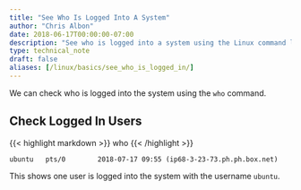 ```yaml
---
title: "See Who Is Logged Into A System"
author: "Chris Albon"
date: 2018-06-17T00:00:00-07:00
description: "See who is logged into a system using the Linux command line."
type: technical_note
draft: false
aliases: [/linux/basics/see_who_is_logged_in/]
---
```


We can check who is logged into the system using the `who` command.

## Check Logged In Users

{{< highlight markdown >}}
who
{{< /highlight >}}
```
ubuntu   pts/0        2018-07-17 09:55 (ip68-3-23-73.ph.ph.box.net)
```

This shows one user is logged into the system with the username `ubuntu`.